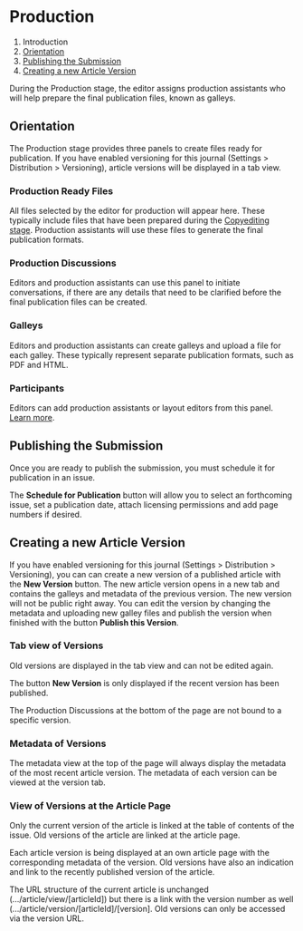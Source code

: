 # Production

1. Introduction
2. [Orientation](production.md#orientation)
3. [Publishing the Submission](production.md#publish)
4. [Creating a new Article Version](production.md#versioning)

During the Production stage, the editor assigns production assistants who will help prepare the final publication files, known as galleys.

## <a name="orientation"></a>Orientation

The Production stage provides three panels to create files ready for publication. If you have enabled versioning for this journal (Settings > Distribution > Versioning), article versions will be displayed in a tab view. 

### <a name="production-ready"></a>Production Ready Files

All files selected by the editor for production will appear here. These typically include files that have been prepared during the [Copyediting stage](copyediting.md). Production assistants will use these files to generate the final publication formats.

### <a name="production-discussions"></a>Production Discussions

Editors and production assistants can use this panel to initiate conversations, if there are any details that need to be clarified before the final publication files can be created.

### <a name="publication-formats"></a>Galleys

Editors and production assistants can create galleys and upload a file for each galley. These typically represent separate publication formats, such as PDF and HTML.

### <a name="participants"></a>Participants

Editors can add production assistants or layout editors from this panel. [Learn more](../editorial-workflow.md#participants).

## <a name="publish"></a>Publishing the Submission

Once you are ready to publish the submission, you must schedule it for publication in an issue.

The **Schedule for Publication** button will allow you to select an forthcoming issue, set a publication date, attach licensing permissions and add page numbers if desired.

## <a name="versioning"></a>Creating a new Article Version

If you have enabled versioning for this journal (Settings > Distribution > Versioning), you can can create a new version of a published article with the **New Version** button. The new article version opens in a new tab and contains the galleys and metadata of the previous version. The new version will not be public right away. You can edit the version by changing the metadata and uploading new galley files and publish the version when finished with the button **Publish this Version**.

### <a name="versioning-tabs"></a>Tab view of Versions

Old versions are displayed in the tab view and can not be edited again.

The button **New Version** is only displayed if the recent version has been published.

The Production Discussions at the bottom of the page are not bound to a specific version.

### <a name="versioning-metadata"></a>Metadata of Versions

The metadata view at the top of the page will always display the metadata of the most recent article version. The metadata of each version can be viewed at the version tab.

### <a name="versioning-frontend"></a>View of Versions at the Article Page

Only the current version of the article is linked at the table of contents of the issue. Old versions of the article are linked at the article page.

Each article version is being displayed at an own article page with the corresponding metadata of the version. Old versions have also an indication and link to the recently published version of the article.

The URL structure of the current article is unchanged (.../article/view/[articleId]) but there is a link with the version number as well (.../article/version/[articleId]/[version]. Old versions can only be accessed via the version URL.
